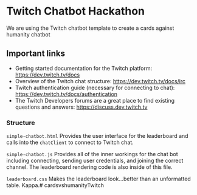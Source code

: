 # Twitch Chatbot Hackathon
We are using the Twitch chatbot template to create a cards against humanity chatbot

## Important links
* Getting started documentation for the Twitch platform: https://dev.twitch.tv/docs 
* Overview of the Twitch chat structure: https://dev.twitch.tv/docs/irc 
* Twitch authentication guide (necessary for connecting to chat): https://dev.twitch.tv/docs/authentication
* The Twitch Developers forums are a great place to find existing questions and answers: https://discuss.dev.twitch.tv 

### Structure
`simple-chatbot.html`
Provides the user interface for the leaderboard and calls into the `chatClient` to connect to Twitch chat.

`simple-chatbot.js`
Provides all of the inner workings for the chat bot including connecting, sending user credentials, and joining the correct channel. The leaderboard rendering code is also inside of this file.

`leaderboard.css`
Makes the leaderboard look...better than an unformatted table. Kappa.# cardsvshumanityTwitch

